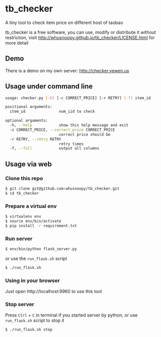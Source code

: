 tb_checker
==========

A tiny tool to check item price on different host of taobao

tb_checker is a free software, you can use, modify or distribute it without restriction, visit http://whusnoopy.github.io/tb_checker/LICENSE.html for more detail

Demo
----

There is a demo on my own server: http://checker.yewen.us

Usage under command line
-----

``` bash
usage: checker.py [-h] [-c CORRECT_PRICE] [-r RETRY] [-f] item_id

positional arguments:
  item_id               num_iid to check

optional arguments:
  -h, --help            show this help message and exit
  -c CORRECT_PRICE, --correct_price CORRECT_PRICE
                        correct price should be
  -r RETRY, --retry RETRY
                        retry times
  -f, --full            output all columns
```

Usage via web
-------------

### Clone this repo

``` bash
$ git clone git@github.com:whusnoopy/tb_checker.git
$ cd tb_checker
```

### Prepare a virtual env

``` bash
$ virtualenv env
$ source env/bin/activate
$ pip install -r requirement.txt
```

### Run server

``` bash
$ env/bin/python flask_server.py
```

or use the `run_flask.sh` script

``` bash
$ ./run_flask.sh
```

### Using in your browser

Just open http://localhost:9960 to use this tool

### Stop server

Press `Ctrl` + `C` in terminal if you started server by python, or use `run_flask.sh` script to stop it

``` bash
$ ./run_flask.sh stop
```
